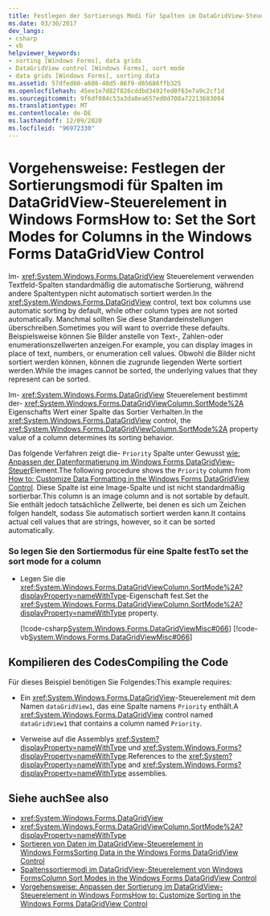 ```yaml
---
title: Festlegen der Sortierungs Modi für Spalten im DataGridView-Steuerelement
ms.date: 03/30/2017
dev_langs:
- csharp
- vb
helpviewer_keywords:
- sorting [Windows Forms], data grids
- DataGridView control [Windows Forms], sort mode
- data grids [Windows Forms], sorting data
ms.assetid: 57dfed60-a608-40d5-86f9-d65686ffb325
ms.openlocfilehash: 45ee1e7d82f826cddbd3492fed0f63e7a9c2cf1d
ms.sourcegitcommit: 9f6df084c53a3da0ea657ed0d708a72213683084
ms.translationtype: MT
ms.contentlocale: de-DE
ms.lasthandoff: 12/09/2020
ms.locfileid: "96972330"
---
```

# <a name="how-to-set-the-sort-modes-for-columns-in-the-windows-forms-datagridview-control"></a><span data-ttu-id="1f6f8-102">Vorgehensweise: Festlegen der Sortierungsmodi für Spalten im DataGridView-Steuerelement in Windows Forms</span><span class="sxs-lookup"><span data-stu-id="1f6f8-102">How to: Set the Sort Modes for Columns in the Windows Forms DataGridView Control</span></span>
<span data-ttu-id="1f6f8-103">Im- <xref:System.Windows.Forms.DataGridView> Steuerelement verwenden Textfeld-Spalten standardmäßig die automatische Sortierung, während andere Spaltentypen nicht automatisch sortiert werden.</span><span class="sxs-lookup"><span data-stu-id="1f6f8-103">In the <xref:System.Windows.Forms.DataGridView> control, text box columns use automatic sorting by default, while other column types are not sorted automatically.</span></span> <span data-ttu-id="1f6f8-104">Manchmal sollten Sie diese Standardeinstellungen überschreiben.</span><span class="sxs-lookup"><span data-stu-id="1f6f8-104">Sometimes you will want to override these defaults.</span></span> <span data-ttu-id="1f6f8-105">Beispielsweise können Sie Bilder anstelle von Text-, Zahlen-oder enumerationszellwerten anzeigen.</span><span class="sxs-lookup"><span data-stu-id="1f6f8-105">For example, you can display images in place of text, numbers, or enumeration cell values.</span></span> <span data-ttu-id="1f6f8-106">Obwohl die Bilder nicht sortiert werden können, können die zugrunde liegenden Werte sortiert werden.</span><span class="sxs-lookup"><span data-stu-id="1f6f8-106">While the images cannot be sorted, the underlying values that they represent can be sorted.</span></span>  
  
 <span data-ttu-id="1f6f8-107">Im- <xref:System.Windows.Forms.DataGridView> Steuerelement bestimmt der- <xref:System.Windows.Forms.DataGridViewColumn.SortMode%2A> Eigenschafts Wert einer Spalte das Sortier Verhalten.</span><span class="sxs-lookup"><span data-stu-id="1f6f8-107">In the <xref:System.Windows.Forms.DataGridView> control, the <xref:System.Windows.Forms.DataGridViewColumn.SortMode%2A> property value of a column determines its sorting behavior.</span></span>  
  
 <span data-ttu-id="1f6f8-108">Das folgende Verfahren zeigt die- `Priority` Spalte unter Gewusst [wie: Anpassen der Datenformatierung im Windows Forms DataGridView-Steuer](how-to-customize-data-formatting-in-the-windows-forms-datagridview-control.md)Element.</span><span class="sxs-lookup"><span data-stu-id="1f6f8-108">The following procedure shows the `Priority` column from [How to: Customize Data Formatting in the Windows Forms DataGridView Control](how-to-customize-data-formatting-in-the-windows-forms-datagridview-control.md).</span></span> <span data-ttu-id="1f6f8-109">Diese Spalte ist eine Image-Spalte und ist nicht standardmäßig sortierbar.</span><span class="sxs-lookup"><span data-stu-id="1f6f8-109">This column is an image column and is not sortable by default.</span></span> <span data-ttu-id="1f6f8-110">Sie enthält jedoch tatsächliche Zellwerte, bei denen es sich um Zeichen folgen handelt, sodass Sie automatisch sortiert werden kann.</span><span class="sxs-lookup"><span data-stu-id="1f6f8-110">It contains actual cell values that are strings, however, so it can be sorted automatically.</span></span>  
  
### <a name="to-set-the-sort-mode-for-a-column"></a><span data-ttu-id="1f6f8-111">So legen Sie den Sortiermodus für eine Spalte fest</span><span class="sxs-lookup"><span data-stu-id="1f6f8-111">To set the sort mode for a column</span></span>  
  
- <span data-ttu-id="1f6f8-112">Legen Sie die <xref:System.Windows.Forms.DataGridViewColumn.SortMode%2A?displayProperty=nameWithType>-Eigenschaft fest.</span><span class="sxs-lookup"><span data-stu-id="1f6f8-112">Set the <xref:System.Windows.Forms.DataGridViewColumn.SortMode%2A?displayProperty=nameWithType> property.</span></span>  
  
     [!code-csharp[System.Windows.Forms.DataGridViewMisc#066](~/samples/snippets/csharp/VS_Snippets_Winforms/System.Windows.Forms.DataGridViewMisc/CS/datagridviewmisc.cs#066)]
     [!code-vb[System.Windows.Forms.DataGridViewMisc#066](~/samples/snippets/visualbasic/VS_Snippets_Winforms/System.Windows.Forms.DataGridViewMisc/VB/datagridviewmisc.vb#066)]  
  
## <a name="compiling-the-code"></a><span data-ttu-id="1f6f8-113">Kompilieren des Codes</span><span class="sxs-lookup"><span data-stu-id="1f6f8-113">Compiling the Code</span></span>  
 <span data-ttu-id="1f6f8-114">Für dieses Beispiel benötigen Sie Folgendes:</span><span class="sxs-lookup"><span data-stu-id="1f6f8-114">This example requires:</span></span>  
  
- <span data-ttu-id="1f6f8-115">Ein <xref:System.Windows.Forms.DataGridView>-Steuerelement mit dem Namen `dataGridView1`, das eine Spalte namens `Priority` enthält.</span><span class="sxs-lookup"><span data-stu-id="1f6f8-115">A <xref:System.Windows.Forms.DataGridView> control named `dataGridView1` that contains a column named `Priority`.</span></span>  
  
- <span data-ttu-id="1f6f8-116">Verweise auf die Assemblys <xref:System?displayProperty=nameWithType> und <xref:System.Windows.Forms?displayProperty=nameWithType>.</span><span class="sxs-lookup"><span data-stu-id="1f6f8-116">References to the <xref:System?displayProperty=nameWithType> and <xref:System.Windows.Forms?displayProperty=nameWithType> assemblies.</span></span>  
  
## <a name="see-also"></a><span data-ttu-id="1f6f8-117">Siehe auch</span><span class="sxs-lookup"><span data-stu-id="1f6f8-117">See also</span></span>

- <xref:System.Windows.Forms.DataGridView>
- <xref:System.Windows.Forms.DataGridViewColumn.SortMode%2A?displayProperty=nameWithType>
- [<span data-ttu-id="1f6f8-118">Sortieren von Daten im DataGridView-Steuerelement in Windows Forms</span><span class="sxs-lookup"><span data-stu-id="1f6f8-118">Sorting Data in the Windows Forms DataGridView Control</span></span>](sorting-data-in-the-windows-forms-datagridview-control.md)
- [<span data-ttu-id="1f6f8-119">Spaltenssortiermodi im DataGridView-Steuerelement von Windows Forms</span><span class="sxs-lookup"><span data-stu-id="1f6f8-119">Column Sort Modes in the Windows Forms DataGridView Control</span></span>](column-sort-modes-in-the-windows-forms-datagridview-control.md)
- [<span data-ttu-id="1f6f8-120">Vorgehensweise: Anpassen der Sortierung im DataGridView-Steuerelement in Windows Forms</span><span class="sxs-lookup"><span data-stu-id="1f6f8-120">How to: Customize Sorting in the Windows Forms DataGridView Control</span></span>](how-to-customize-sorting-in-the-windows-forms-datagridview-control.md)
